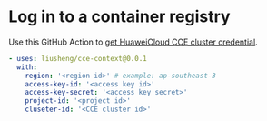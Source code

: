 # Log in to a container registry
Use this GitHub Action to [get HuaweiCloud CCE cluster credential](https://www.huaweicloud.com/en-us/product/cce.html).
```yaml
- uses: liusheng/cce-context@0.0.1
  with:
    region: '<region id>' # example: ap-southeast-3
    access-key-id: '<access key id>'
    access-key-secret: '<access key secret>'
    project-id: '<project id>'
    cluseter-id: '<CCE cluster id>'
```

